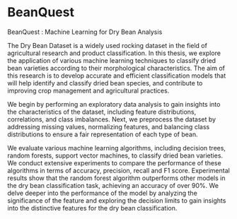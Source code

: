 # BeanQuest
BeanQuest : Machine Learning for Dry Bean Analysis


The Dry Bean Dataset is a widely used rocking dataset in the field of agricultural research and product classification. In this thesis, we explore the application of various machine learning techniques to classify dried bean varieties according to their morphological characteristics. The aim of this research is to develop accurate and efficient classification models that will help identify and classify dried bean species, and contribute to improving crop management and agricultural practices.

We begin by performing an exploratory data analysis to gain insights into the characteristics of the dataset, including feature distributions, correlations, and class imbalances. Next, we preprocess the dataset by addressing missing values, normalizing features, and balancing class distributions to ensure a fair representation of each type of bean.

We evaluate various machine learning algorithms, including decision trees, random forests, support vector machines, to classify dried bean varieties. We conduct extensive experiments to compare the performance of these algorithms in terms of accuracy, precision, recall and F1 score. Experimental results show that the random forest algorithm outperforms other models in the dry bean classification task, achieving an accuracy of over 90%. We delve deeper into the performance of the model by analyzing the significance of the feature and exploring the decision limits to gain insights into the distinctive features for the dry bean classification.
